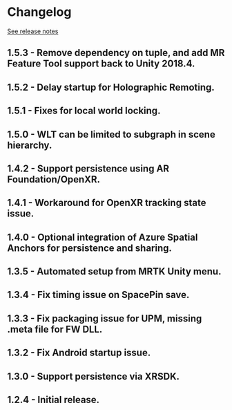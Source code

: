 # Changelog

[See release notes](https://github.com/microsoft/MixedReality-WorldLockingTools-Unity/releases)

## 1.5.3 - Remove dependency on tuple, and add MR Feature Tool support back to Unity 2018.4.

## 1.5.2 - Delay startup for Holographic Remoting.

## 1.5.1 - Fixes for local world locking.

## 1.5.0 - WLT can be limited to subgraph in scene hierarchy.

## 1.4.2 - Support persistence using AR Foundation/OpenXR.

## 1.4.1 - Workaround for OpenXR tracking state issue.

## 1.4.0 - Optional integration of Azure Spatial Anchors for persistence and sharing.

## 1.3.5 - Automated setup from MRTK Unity menu.

## 1.3.4 - Fix timing issue on SpacePin save.

## 1.3.3 - Fix packaging issue for UPM, missing .meta file for FW DLL.

## 1.3.2 - Fix Android startup issue.

## 1.3.0 - Support persistence via XRSDK.

## 1.2.4 - Initial release.


